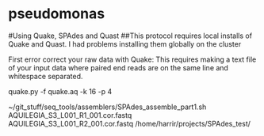 pseudomonas
===========

#Using Quake, SPAdes and Quast
##This protocol requires local installs of Quake and Quast. I had problems installing them globally on the cluster

First error correct your raw data with Quake:
This requires making a text file of your input data where paired end reads are on the same line and whitespace 
separated. 

quake.py -f quake.aq -k 16 -p 4

~/git_stuff/seq_tools/assemblers/SPAdes_assemble_part1.sh AQUILEGIA_S3_L001_R1_001.cor.fastq AQUILEGIA_S3_L001_R2_001.cor.fastq /home/harrir/projects/SPAdes_test/
